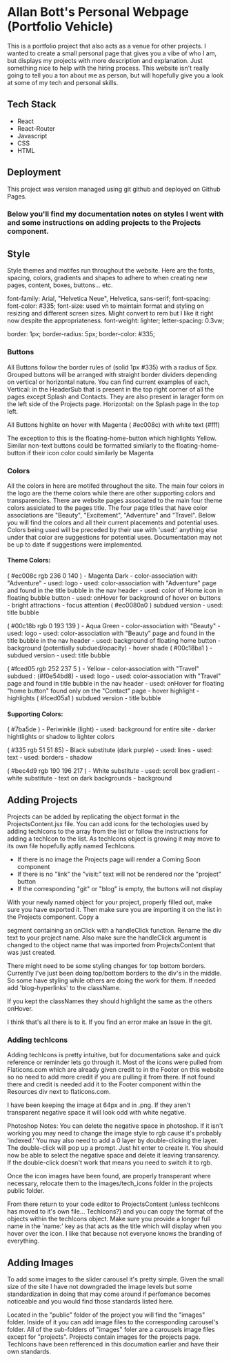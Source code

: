 

# Allan Bott's Personal Webpage (Portfolio Vehicle)

This is a portfolio project that also acts as a venue for other projects.  I wanted to create a small personal page that gives you a vibe of who I am, but displays my projects with more description and explanation.  Just something nice to help with the hiring process.  This website isn't really going to tell you a ton about me as person, but will hopefully give you a look at some of my tech and personal skills.

## Tech Stack
- React
- React-Router
- Javascript
- CSS
- HTML

## Deployment
This project was version managed using git github and deployed on Github Pages.


### Below you'll find my documentation notes on styles I went with and some instructions on adding projects to the Projects component.

## Style

Style themes and motifes run throughout the website.  Here are the fonts, spacing, colors, gradients and shapes to adhere to when creating new pages, content, boxes, buttons... etc.

  font-family: Arial, "Helvetica Neue", Helvetica, sans-serif;
  font-spacing: 
  font-color: #335;
  font-size: used vh to maintain format and styling on resizing and different screen sizes.  Might convert to rem but I like it right now despite the appropriateness.
	font-weight: lighter;
	letter-spacing: 0.3vw;

  border: 1px;
  border-radius: 5px;
  border-color: #335;

### Buttons
All Buttons follow the border rules of (solid 1px #335) with a radius of 5px.  Grouped buttons will be arranged with straight border dividers depending on vertical or horizontal nature.  You can find current examples of each, Vertical: in the HeaderSub that is present in the top right corner of all the pages except Splash and Contacts.  They are also present in larager form on the left side of the Projects page.  Horizontal: on the Splash page in the top left.

All Buttons highlite on hover with Magenta ( #ec008c) with white text (#fff)

The exception to this is the floating-home-button which highlights Yellow.  Similar non-text buttons could be formatted similarly to the floating-home-button if their icon color could similarly be Magenta

### Colors

All the colors in here are motifed throughout the site.  The main four colors in the logo are the theme colors while there are other supporting colors and transparencies.  There are website pages associated to the main four theme colors assiciated to the pages title. The four page titles that have color associations are "Beauty", "Excitement", "Adventure" and "Travel".  Below you will find the colors and all their current placements and potential uses.  Colors being used will be preceded by their use with 'used:' anything else under that color are suggestions for potential uses.  Documentation may not be up to date if suggestions were implemented.

  #### Theme Colors:

  ( #ec008c rgb 236 0 140 ) - Magenta Dark -  color-association with "Adventure"
    - used: logo
    - used: color-association with "Adventure" page and found in the title bubble in the nav header
    - used: color of Home icon in floating bubble button
    - used: onHover for background of hover on buttons
    - bright attractions
    - focus attention
    ( #ec0080a0 ) subdued version
      - used: title bubble

  ( #00c18b  rgb 0 193 139 ) - Aqua Green - color-association with "Beauty"
    - used: logo
    - used: color-association with "Beauty" page and found in the title bubble in the nav header
    - used: background of floating home button
    - background (potentially subdued/opacity)
    - hover shade
    ( #00c18ba1 ) - subdued version
      - used: title bubble

  ( #fced05 rgb 252 237 5 ) - Yellow - color-association with "Travel"
    subdued : (#f0e54bd8)
    - used: logo
    - used: color-association with "Travel" page and found in title bubble in the nav header
    - used: onHover for floating "home button" found only on the "Contact" page
    - hover highlight
    - highlights
    ( #fced05a1 ) subdued version
    - title bubble
    
  #### Supporting Colors:

  ( #7ba5de ) - Periwinkle (light)
    - used: background for entire site
    - darker hightlights or shadow to lighter colors

  ( #335 rgb 51 51 85) - Black substitute (dark purple)
    - used: lines
    - used: text
    - used: borders
    - shadow

  ( #bec4d9 rgb 190 196 217 ) - White substitute
    - used: scroll box gradient
    - white substitute
    - text on dark backgrounds
    - background


## Adding Projects

Projects can be added by replicating the object format in the ProjectsContent.jsx file.  You can add icons for the techologies used by adding techIcons to the array from the list or follow the instructions for adding a techIcon to the list.  As techIcons object is growing it may move to its own file hopefully aptly named TechIcons.
  - If there is no image the Projects page will render a Coming Soon component 
  - If there is no "link" the "visit:" text will not be rendered nor the "project" button 
  - If the corresponding "git" or "blog" is empty, the buttons will not display

With your newly named object for your project, properly filled out, make sure you have exported it.  Then make sure you are importing it on the list in the Projects component.  Copy a <div> segment containing an onClick with a handleClick function.  Rename the div text to your project name. Also make sure the handleClick argument is changed to the object name that was imported from ProjectsContent that was just created.
  
There might need to be some styling changes for top bottom borders.  Currently I've just been doing top/bottom borders to the div's in the middle.  So some have styling while others are doing the work for them.  If needed add 'blog-hyperlinks' to the className.
  
If you kept the classNames they should highlight the same as the others onHover.
  
I think that's all there is to it.  If you find an error make an Issue in the git.  


### Adding techIcons
  
  Adding techIcons is pretty intuitive, but for documentations sake and quick reference or reminder lets go through it.  Most of the icons were pulled from Flaticons.com which are already given credit to in the Footer  on this website so no need to add more credit if you are pulling it from there.  If not found there and credit is needed add it to the Footer component within the Resources div next to flaticons.com.  
 
  I have been keeping the image at 64px and in .png.  If they aren't transparent negative space it will look odd with white negative.  
  
  Photoshop Notes: You can delete the negative space in photoshop.  If it isn't working you may need to change the image style to rgb cause it's probably 'indexed.' You may also need to add a 0 layer by double-clicking the layer.  The double-click will pop up a prompt. Just hit enter to create it.  You should now be able to select the negative space and delete it leaving transarency.  If the double-click doesn't work that means you need to switch it to rgb.

  Once the icon images have been found, are properly transperant where necessary, relocate them to the images/tech_icons folder in the projects public folder.
  
  From there return to your code editor to ProjectsContent (unless techIcons has moved to it's own file... TechIcons?) and you can copy the format of the objects within the techIcons object.  Make sure you provide a longer full name in the 'name:' key as that acts as the title which will display when you hover over the icon.  I like that because not everyone knows the branding of everything.
  
  
  
  ## Adding Images

  To add some images to the slider carousel it's pretty simple.  Given the small size of the site I have not downgraded the image levels but some standardization in doing that may come around if perfomance becomes noticeable and you would find those standards listed here.

  Located in the "public" folder of the project you will find the "images" folder.  Inside of it you can add image files to the corresponding carousel's folder.  All of the sub-folders of "images" foler are a carousels image files except for "projects".  Projects contain images for the projects page.  TechIcons have been refferenced in this documation earlier and have their own standards.
  
  
  
  



